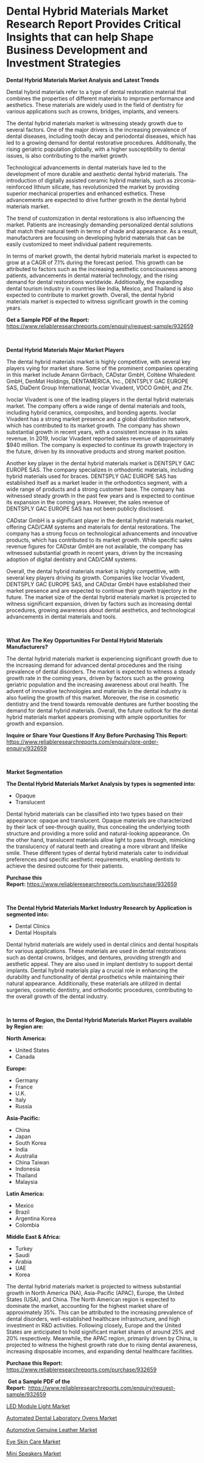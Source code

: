 <p><h1>Dental Hybrid Materials Market Research Report Provides Critical Insights that can help Shape Business Development and Investment Strategies</h1></p><p><strong>Dental Hybrid Materials Market Analysis and Latest Trends</strong></p>
<p><p>Dental hybrid materials refer to a type of dental restoration material that combines the properties of different materials to improve performance and aesthetics. These materials are widely used in the field of dentistry for various applications such as crowns, bridges, implants, and veneers.</p><p>The dental hybrid materials market is witnessing steady growth due to several factors. One of the major drivers is the increasing prevalence of dental diseases, including tooth decay and periodontal diseases, which has led to a growing demand for dental restorative procedures. Additionally, the rising geriatric population globally, with a higher susceptibility to dental issues, is also contributing to the market growth.</p><p>Technological advancements in dental materials have led to the development of more durable and aesthetic dental hybrid materials. The introduction of digitally assisted ceramic hybrid materials, such as zirconia-reinforced lithium silicate, has revolutionized the market by providing superior mechanical properties and enhanced esthetics. These advancements are expected to drive further growth in the dental hybrid materials market.</p><p>The trend of customization in dental restorations is also influencing the market. Patients are increasingly demanding personalized dental solutions that match their natural teeth in terms of shade and appearance. As a result, manufacturers are focusing on developing hybrid materials that can be easily customized to meet individual patient requirements.</p><p>In terms of market growth, the dental hybrid materials market is expected to grow at a CAGR of 7.1% during the forecast period. This growth can be attributed to factors such as the increasing aesthetic consciousness among patients, advancements in dental material technology, and the rising demand for dental restorations worldwide. Additionally, the expanding dental tourism industry in countries like India, Mexico, and Thailand is also expected to contribute to market growth. Overall, the dental hybrid materials market is expected to witness significant growth in the coming years.</p></p>
<p><strong>Get a Sample PDF of the Report:&nbsp;</strong> <a href="https://www.reliableresearchreports.com/enquiry/request-sample/932659">https://www.reliableresearchreports.com/enquiry/request-sample/932659</a></p>
<p>&nbsp;</p>
<p><strong>Dental Hybrid Materials Major Market Players</strong></p>
<p><p>The dental hybrid materials market is highly competitive, with several key players vying for market share. Some of the prominent companies operating in this market include Amann Girrbach, CADstar GmbH, Coltène Whaledent GmbH, DenMat Holdings, DENTAMERICA, Inc., DENTSPLY GAC EUROPE SAS, DiaDent Group International, Ivoclar Vivadent, VOCO GmbH, and Zfx.</p><p>Ivoclar Vivadent is one of the leading players in the dental hybrid materials market. The company offers a wide range of dental materials and tools, including hybrid ceramics, composites, and bonding agents. Ivoclar Vivadent has a strong market presence and a global distribution network, which has contributed to its market growth. The company has shown substantial growth in recent years, with a consistent increase in its sales revenue. In 2019, Ivoclar Vivadent reported sales revenue of approximately $940 million. The company is expected to continue its growth trajectory in the future, driven by its innovative products and strong market position.</p><p>Another key player in the dental hybrid materials market is DENTSPLY GAC EUROPE SAS. The company specializes in orthodontic materials, including hybrid materials used for braces. DENTSPLY GAC EUROPE SAS has established itself as a market leader in the orthodontics segment, with a wide range of products and a strong customer base. The company has witnessed steady growth in the past few years and is expected to continue its expansion in the coming years. However, the sales revenue of DENTSPLY GAC EUROPE SAS has not been publicly disclosed.</p><p>CADstar GmbH is a significant player in the dental hybrid materials market, offering CAD/CAM systems and materials for dental restorations. The company has a strong focus on technological advancements and innovative products, which has contributed to its market growth. While specific sales revenue figures for CADstar GmbH are not available, the company has witnessed substantial growth in recent years, driven by the increasing adoption of digital dentistry and CAD/CAM systems.</p><p>Overall, the dental hybrid materials market is highly competitive, with several key players driving its growth. Companies like Ivoclar Vivadent, DENTSPLY GAC EUROPE SAS, and CADstar GmbH have established their market presence and are expected to continue their growth trajectory in the future. The market size of the dental hybrid materials market is projected to witness significant expansion, driven by factors such as increasing dental procedures, growing awareness about dental aesthetics, and technological advancements in dental materials and tools.</p></p>
<p>&nbsp;</p>
<p><strong>What Are The Key Opportunities For Dental Hybrid Materials Manufacturers?</strong></p>
<p><p>The dental hybrid materials market is experiencing significant growth due to the increasing demand for advanced dental procedures and the rising prevalence of dental disorders. The market is expected to witness a steady growth rate in the coming years, driven by factors such as the growing geriatric population and the increasing awareness about oral health. The advent of innovative technologies and materials in the dental industry is also fueling the growth of this market. Moreover, the rise in cosmetic dentistry and the trend towards removable dentures are further boosting the demand for dental hybrid materials. Overall, the future outlook for the dental hybrid materials market appears promising with ample opportunities for growth and expansion.</p></p>
<p><strong>Inquire or Share Your Questions If Any Before Purchasing This Report:</strong> <a href="https://www.reliableresearchreports.com/enquiry/pre-order-enquiry/932659">https://www.reliableresearchreports.com/enquiry/pre-order-enquiry/932659</a></p>
<p>&nbsp;</p>
<p><strong>Market Segmentation</strong></p>
<p><strong>The Dental Hybrid Materials Market Analysis by types is segmented into:</strong></p>
<p><ul><li>Opaque</li><li>Translucent</li></ul></p>
<p><p>Dental hybrid materials can be classified into two types based on their appearance: opaque and translucent. Opaque materials are characterized by their lack of see-through quality, thus concealing the underlying tooth structure and providing a more solid and natural-looking appearance. On the other hand, translucent materials allow light to pass through, mimicking the translucency of natural teeth and creating a more vibrant and lifelike smile. These different types of dental hybrid materials cater to individual preferences and specific aesthetic requirements, enabling dentists to achieve the desired outcome for their patients.</p></p>
<p><strong>Purchase this Report:&nbsp;</strong><a href="https://www.reliableresearchreports.com/purchase/932659">https://www.reliableresearchreports.com/purchase/932659</a></p>
<p>&nbsp;</p>
<p><strong>The Dental Hybrid Materials Market Industry Research by Application is segmented into:</strong></p>
<p><ul><li>Dental Clinics</li><li>Dental Hospitals</li></ul></p>
<p><p>Dental hybrid materials are widely used in dental clinics and dental hospitals for various applications. These materials are used in dental restorations such as dental crowns, bridges, and dentures, providing strength and aesthetic appeal. They are also used in implant dentistry to support dental implants. Dental hybrid materials play a crucial role in enhancing the durability and functionality of dental prosthetics while maintaining their natural appearance. Additionally, these materials are utilized in dental surgeries, cosmetic dentistry, and orthodontic procedures, contributing to the overall growth of the dental industry.</p></p>
<p>&nbsp;</p>
<p><strong>In terms of Region, the Dental Hybrid Materials Market Players available by Region are:</strong></p>
<p>
    <p> <strong> North America: </strong>
        <ul>
            <li>United States</li>
            <li>Canada</li>
        </ul>
        </p> 
    <p> <strong> Europe: </strong>
        <ul>
            <li>Germany</li>
            <li>France</li>
            <li>U.K.</li>
            <li>Italy</li>
            <li>Russia</li>
        </ul>
        </p> 
    <p> <strong> Asia-Pacific: </strong>
        <ul>
            <li>China</li>
            <li>Japan</li>
            <li>South Korea</li>
            <li>India</li>
            <li>Australia</li>
            <li>China Taiwan</li>
            <li>Indonesia</li>
            <li>Thailand</li>
            <li>Malaysia</li>
        </ul>
        </p> 
    <p> <strong> Latin America: </strong>
        <ul>
            <li>Mexico</li>
            <li>Brazil</li>
            <li>Argentina Korea</li>
            <li>Colombia</li>
        </ul>
        </p> 
    <p> <strong> Middle East & Africa: </strong>
        <ul>
            <li>Turkey</li>
            <li>Saudi</li>
            <li>Arabia</li>
            <li>UAE</li>
            <li>Korea</li>
        </ul>
    </p>
    </p>
<p><p>The dental hybrid materials market is projected to witness substantial growth in North America (NA), Asia-Pacific (APAC), Europe, the United States (USA), and China. The North American region is expected to dominate the market, accounting for the highest market share of approximately 35%. This can be attributed to the increasing prevalence of dental disorders, well-established healthcare infrastructure, and high investment in R&D activities. Following closely, Europe and the United States are anticipated to hold significant market shares of around 25% and 20% respectively. Meanwhile, the APAC region, primarily driven by China, is projected to witness the highest growth rate due to rising dental awareness, increasing disposable incomes, and expanding dental healthcare facilities.</p></p>
<p><strong>Purchase this Report: </strong><a href="https://www.reliableresearchreports.com/purchase/932659">https://www.reliableresearchreports.com/purchase/932659</a></p>
<p>&nbsp;<strong>Get a Sample PDF of the Report:&nbsp;&nbsp;</strong><a href="https://www.reliableresearchreports.com/enquiry/request-sample/932659">https://www.reliableresearchreports.com/enquiry/request-sample/932659</a></p>
<p><strong></strong></p>
<p><p><a href="https://medium.com/p/897a86819958/edit">LED Module Light Market</a></p><p><a href="https://github.com/jsmusil/Market-Research-Report-List-1/blob/main/automated-dental-laboratory-ovens-market.md">Automated Dental Laboratory Ovens Market</a></p><p><a href="https://github.com/beatblasta/Market-Research-Report-List-1/blob/main/automotive-genuine-leather-market.md">Automotive Genuine Leather Market</a></p><p><a href="https://medium.com/@scottford2001/eye-skin-care-market-share-evolution-and-market-growth-trends-2024-2031-d33ae71daeff">Eye Skin Care Market</a></p><p><a href="https://medium.com/@scottford2001/mini-speakers-market-size-reveals-the-best-marketing-channels-in-global-industry-f35a47e31399">Mini Speakers Market</a></p></p>